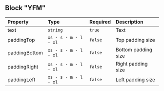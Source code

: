 ## Block "YFM"

| Property      | Type                  | Required | Description         |
| :------------ | :-------------------- | :------- | :------------------ |
| text          | `string`              | `true`   | Text                |
| paddingTop    | `xs - s - m - l - xl` | `false`  | Top padding size    |
| paddingBottom | `xs - s - m - l - xl` | `false`  | Bottom padding size |
| paddingRight  | `xs - s - m - l - xl` | `false`  | Right padding size  |
| paddingLeft   | `xs - s - m - l - xl` | `false`  | Left padding size   |
